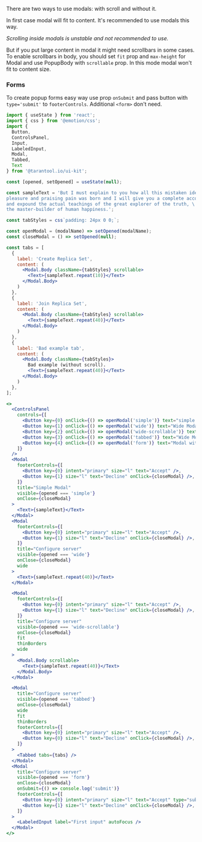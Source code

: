 There are two ways to use modals: with scroll and without it.

In first case modal will fit to content. It's recommended to use modals this way.

*Scrolling inside modals is unstable and not recommended to use.*

But if you put large content in modal it might need scrollbars in some cases.
To enable scrollbars in body, you should set `fit` prop and `max-height` for Modal and use PopupBody with `scrollable` prop. In this mode modal won't fit to content size.

### Forms

To create popup forms easy way use prop `onSubmit` and pass button with `type='submit'` to `footerControls`.
Additional `<form>` don't need.

```jsx
import { useState } from 'react';
import { css } from '@emotion/css';
import {
  Button,
  ControlsPanel,
  Input,
  LabeledInput,
  Modal,
  Tabbed,
  Text
} from '@tarantool.io/ui-kit';

const [opened, setOpened] = useState(null);

const sampleText = 'But I must explain to you how all this mistaken idea of denouncing \
pleasure and praising pain was born and I will give you a complete account of the system, \
and expound the actual teachings of the great explorer of the truth, \
the master-builder of human happiness.';

const tabStyles = css`padding: 24px 0 0;`;

const openModal = (modalName) => setOpened(modalName);
const closeModal = () => setOpened(null);

const tabs = [
  {
    label: 'Create Replica Set',
    content: (
      <Modal.Body className={tabStyles} scrollable>
        <Text>{sampleText.repeat(10)}</Text>
      </Modal.Body>
    )
  },
  {
    label: 'Join Replica Set',
    content: (
      <Modal.Body className={tabStyles} scrollable>
        <Text>{sampleText.repeat(40)}</Text>
      </Modal.Body>
    )
  },
  {
    label: 'Bad example tab',
    content: (
      <Modal.Body className={tabStyles}>
        Bad example (without scroll).
        <Text>{sampleText.repeat(40)}</Text>
      </Modal.Body>
    )
  },
];

<>
  <ControlsPanel
    controls={[
      <Button key={0} onClick={() => openModal('simple')} text="simple Modal" />,
      <Button key={1} onClick={() => openModal('wide')} text="Wide Modal" />,
      <Button key={2} onClick={() => openModal('wide-scrollable')} text="Wide scrollable Modal" />,
      <Button key={3} onClick={() => openModal('tabbed')} text="Wide Modal with scrollable body" />,
      <Button key={4} onClick={() => openModal('form')} text="Modal with form" />,
    ]}
  />
  <Modal
    footerControls={[
      <Button key={0} intent="primary" size="l" text="Accept" />,
      <Button key={1} size="l" text="Decline" onClick={closeModal} />,
    ]}
    title="Simple Modal"
    visible={opened === 'simple'}
    onClose={closeModal}
  >
    <Text>{sampleText}</Text>
  </Modal>
  <Modal
    footerControls={[
      <Button key={0} intent="primary" size="l" text="Accept" />,
      <Button key={1} size="l" text="Decline" onClick={closeModal} />,
    ]}
    title="Configure server"
    visible={opened === 'wide'}
    onClose={closeModal}
    wide
  >
    <Text>{sampleText.repeat(40)}</Text>
  </Modal>

  <Modal
    footerControls={[
      <Button key={0} intent="primary" size="l" text="Accept" />,
      <Button key={1} size="l" text="Decline" onClick={closeModal} />,
    ]}
    title="Configure server"
    visible={opened === 'wide-scrollable'}
    onClose={closeModal}
    fit
    thinBorders
    wide
  >
    <Modal.Body scrollable>
      <Text>{sampleText.repeat(40)}</Text>
    </Modal.Body>
  </Modal>

  <Modal
    title="Configure server"
    visible={opened === 'tabbed'}
    onClose={closeModal}
    wide
    fit
    thinBorders
    footerControls={[
      <Button key={0} intent="primary" size="l" text="Accept" />,
      <Button key={0} size="l" text="Decline" onClick={closeModal} />,
    ]}
  >
    <Tabbed tabs={tabs} />
  </Modal>
  <Modal
    title="Configure server"
    visible={opened === 'form'}
    onClose={closeModal}
    onSubmit={() => console.log('submit')}
    footerControls={[
      <Button key={0} intent="primary" size="l" text="Accept" type="submit" />,
      <Button key={1} size="l" text="Decline" onClick={closeModal} />,
    ]}
  >
    <LabeledInput label="First input" autoFocus />
  </Modal>
</>
```

